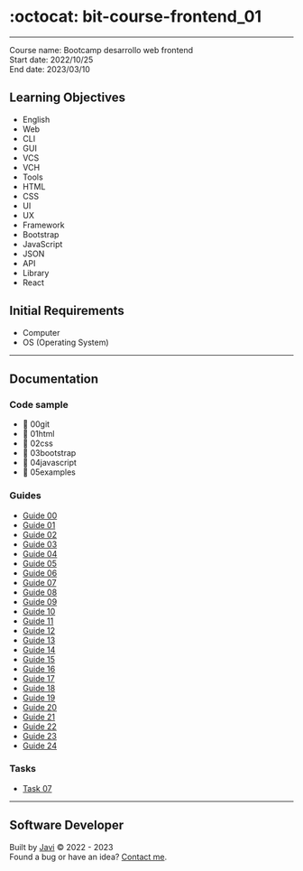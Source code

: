 # :octocat: bit-course-frontend_01
---
Course name: Bootcamp desarrollo web frontend  
Start date: 2022/10/25  
End date: 2023/03/10
## Learning Objectives
- English
- Web
- CLI
- GUI
- VCS
- VCH
- Tools
- HTML
- CSS
- UI
- UX
- Framework
- Bootstrap
- JavaScript
- JSON
- API
- Library
- React
## Initial Requirements
- Computer
- OS (Operating System)
---
## Documentation
### Code sample
- :open_file_folder: 00git
- :open_file_folder: 01html
- :open_file_folder: 02css
- :open_file_folder: 03bootstrap
- :open_file_folder: 04javascript
- :open_file_folder: 05examples
### Guides
- [Guide 00](guide00.md)
- [Guide 01](guide01.md)
- [Guide 02](guide02.md)
- [Guide 03](guide03.md)
- [Guide 04](guide04.md)
- [Guide 05](guide05.md)
- [Guide 06](guide06.md)
- [Guide 07](guide07.md)
- [Guide 08](guide08.md)
- [Guide 09](guide09.md)
- [Guide 10](guide10.md)
- [Guide 11](guide11.md)
- [Guide 12](guide12.md)
- [Guide 13](guide13.md)
- [Guide 14](guide14.md)
- [Guide 15](guide15.md)
- [Guide 16](guide16.md)
- [Guide 17](guide17.md)
- [Guide 18](guide18.md)
- [Guide 19](guide19.md)
- [Guide 20](guide20.md)
- [Guide 21](guide21.md)
- [Guide 22](guide22.md)
- [Guide 23](guide23.md)
- [Guide 24](guide24.md)
### Tasks
- [Task 07](task07.md)
---
## Software Developer
Built by [Javi](https://javierandres.dev) :copyright: 2022 - 2023  
Found a bug or have an idea? [Contact me](https://javierandres.dev).

